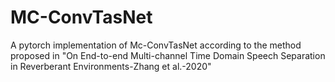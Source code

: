 # MC-ConvTasNet
A pytorch implementation of Mc-ConvTasNet according to the method proposed in "On End-to-end Multi-channel Time Domain Speech Separation in Reverberant Environments-Zhang et al.-2020"
